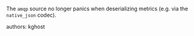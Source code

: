 The `amqp` source no longer panics when deserializing metrics (e.g. via the `native_json` codec).

authors: kghost
